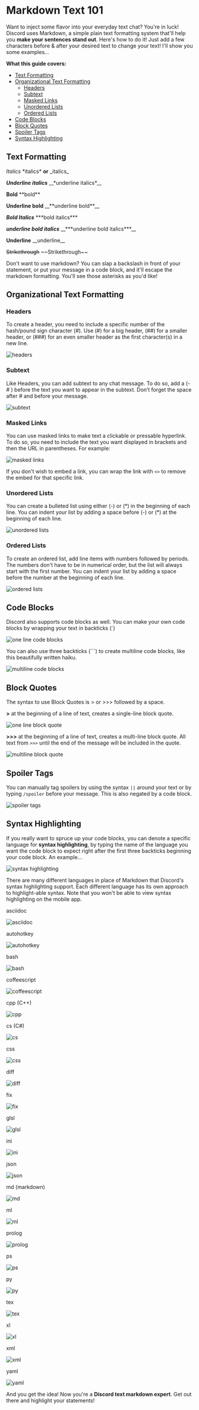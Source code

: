 # Markdown Text 101

Want to inject some flavor into your everyday text chat? You're in luck! Discord uses Markdown, a simple plain text formatting system that'll help you **make your sentences stand out**. Here's how to do it! Just add a few characters before & after your desired text to change your text! I'll show you some examples...

**What this guide covers:**

- [Text Formatting](#text-formatting)
- [Organizational Text Formatting](#organizational-text-formatting)
  - [Headers](#headers)
  - [Subtext](#subtext)
  - [Masked Links](#masked-links)
  - [Unordered Lists](#unordered-lists)
  - [Ordered Lists](#ordered-lists)
- [Code Blocks](#code-blocks)
- [Block Quotes](#block-quotes)
- [Spoiler Tags](#spoiler-tags)
- [Syntax Highlighting](#syntax-highlighting)

## Text Formatting

*Italics*	\*italics* **or** \_italics\_

__*Underline italics*__	\__\*underline italics*__

**Bold**	\*\*bold**

__**Underline bold**__	\__\*\*underline bold**__

***Bold Italics***	\*\*\*bold italics***

__***underline bold italics***__	\__\*\*\*underline bold italics***__

__Underline__	\_\_underline__	

~~Strikethrough~~	 \~\~Strikethrough~~

Don't want to use markdown? You can slap a backslash in front of your statement, or put your message in a code block, and it'll escape the markdown formatting. You'll see those asterisks as you'd like!

## Organizational Text Formatting

### Headers

To create a header, you need to include a specific number of the hash/pound sign character (#). Use (#) for a big header, (##) for a smaller header, or (###) for an even smaller header as the first character(s) in a new line.

![headers](https://i.imgur.com/9dhQ4SE.png)

### Subtext

Like Headers, you can add subtext to any chat message. To do so, add a (-# ) before the text you want to appear in the subtext. Don’t forget the space after # and before your message.

![subtext](https://i.imgur.com/ADFapDa.png)

### Masked Links

You can use masked links to make text a clickable or pressable hyperlink. To do so, you need to include the text you want displayed in brackets and then the URL in parentheses. For example:

![masked links](https://i.imgur.com/313wSx8.png)

If you don't wish to embed a link, you can wrap the link with `<>` to remove the embed for that specific link.

### Unordered Lists

You can create a bulleted list using either (-) or (\*) in the beginning of each line. You can indent your list by adding a space before (-) or (\*) at the beginning of each line.

![unordered lists](https://i.imgur.com/v6pTIhe.png)

### Ordered Lists

To create an ordered list, add line items with numbers followed by periods. The numbers don't have to be in numerical order, but the list will always start with the first number. You can indent your list by adding a space before the number at the beginning of each line.

![ordered lists](https://i.imgur.com/yZ0bgbl.png)

## Code Blocks

Discord also supports code blocks as well.  You can make your own code blocks by wrapping your text in backticks (\`)

![one line code blocks](https://i.imgur.com/UNxqhiy.png)

You can also use three backticks (\`\`\`) to create multiline code blocks, like this beautifully written haiku.

![multiline code blocks](https://i.imgur.com/XvNIZ2b.png)

## Block Quotes

The syntax to use Block Quotes is > or >>> followed by a space.

**\>** at the beginning of a line of text, creates a single-line block quote.

![one line block quote](https://i.imgur.com/JJGECw1.png)

**\>\>\>** at the beginning of a line of text, creates a multi-line block quote. All text from `>>>` until the end of the message will be included in the quote.

![multiline block quote](https://i.imgur.com/TL1Tfu8.png)

## Spoiler Tags

You can manually tag spoilers by using the syntax `||` around your text or by typing `/spoiler` before your message. This is also negated by a code block.

![spoiler tags](https://i.imgur.com/rWhCqMc.png)

## Syntax Highlighting

If you really want to spruce up your code blocks, you can denote a specific language for **syntax highlighting**, by typing the name of the language you want the code block to expect right after the first three backticks beginning your code block. An example...

![syntax highlighting](https://i.imgur.com/cT1lDcy.png)

There are many different languages in place of Markdown that Discord's syntax highlighting support. Each different language has its own approach to highlight-able syntax. Note that you won't be able to view syntax highlighting on the mobile app.

asciidoc

![asciidoc](https://i.imgur.com/jT1UHko.png)

autohotkey

![autohotkey](https://i.imgur.com/TKEKFok.png)

bash

![bash](https://i.imgur.com/sMlKwsf.png)

coffeescript

![coffeescript](https://i.imgur.com/nuqQSjY.png)

cpp (C++)

![cpp](https://i.imgur.com/wwrzgrQ.png)

cs (C#)

![cs](https://i.imgur.com/6skWo5z.png)

css

![css](https://i.imgur.com/Nr7DsZA.png)

diff

![diff](https://i.imgur.com/JfoaZ63.png)

fix

![fix](https://i.imgur.com/v3Qw5tC.png)

glsl

![glsl](https://i.imgur.com/AdUfLEM.png)

ini

![ini](https://i.imgur.com/Pd8sbyQ.png)

json

![json](https://i.imgur.com/Jkuipkp.png)

md (markdown)

![md](https://i.imgur.com/wLunJuH.png)

ml

![ml](https://i.imgur.com/BQFfCnj.png)

prolog

![prolog](https://i.imgur.com/K3UyAdH.png)

ps

![ps](https://i.imgur.com/XmKiby8.png)

py

![py](https://i.imgur.com/G81EjVL.png)

tex

![tex](https://i.imgur.com/rxL4JoI.png)

xl

![xl](https://i.imgur.com/fGSFsKN.png)

xml

![xml](https://i.imgur.com/UELn5Un.png)

yaml

![yaml](https://i.imgur.com/aT0Nmjy.png)

And you get the idea! Now you're a **Discord text markdown expert**. Get out there and highlight your statements!
